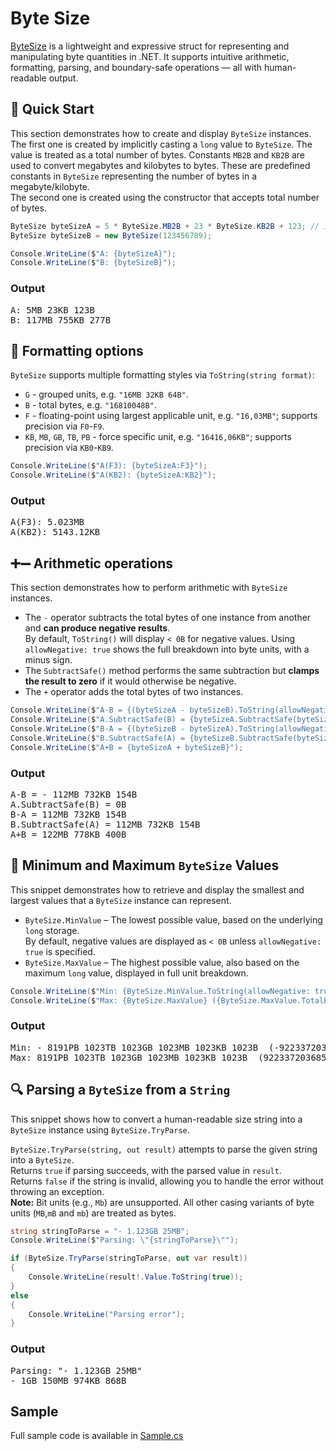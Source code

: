 ﻿# Byte Size
[ByteSize](ByteSize.cs) is a lightweight and expressive struct for representing and manipulating byte quantities in .NET. It supports intuitive arithmetic, formatting, parsing, and boundary-safe operations — all with human-readable output.

## 🚀 Quick Start
This section demonstrates how to create and display `ByteSize` instances.  
The first one is created by implicitly casting a `long` value to `ByteSize`. The value is treated as a total number of bytes. Constants `MB2B` and `KB2B` are used to convert megabytes and kilobytes to bytes. 
These are predefined constants in `ByteSize` representing the number of bytes in a megabyte/kilobyte.  
The second one is created using the constructor that accepts total number of bytes.

```csharp
ByteSize byteSizeA = 5 * ByteSize.MB2B + 23 * ByteSize.KB2B + 123; // implicit cast from long to ByteSize
ByteSize byteSizeB = new ByteSize(123456789);

Console.WriteLine($"A: {byteSizeA}");
Console.WriteLine($"B: {byteSizeB}");
```
### Output
<pre>
A: 5MB 23KB 123B
B: 117MB 755KB 277B
</pre>

## 🎨 Formatting options
`ByteSize` supports multiple formatting styles via `ToString(string format)`:
- `G` - grouped units, e.g. `"16MB 32KB 64B"`.
- `B` - total bytes, e.g. `"16810048B"`.
- `F` - floating-point using largest applicable unit, e.g. `"16,03MB"`; supports precision via `F0`-`F9`.
- `KB`, `MB`, `GB`, `TB`, `PB` - force specific unit, e.g. `"16416,06KB"`; supports precision via `KB0`-`KB9`.

```csharp
Console.WriteLine($"A(F3): {byteSizeA:F3}");
Console.WriteLine($"A(KB2): {byteSizeA:KB2}");
```
### Output
<pre>
A(F3): 5.023MB
A(KB2): 5143.12KB
</pre>

## ➕➖ Arithmetic operations
This section demonstrates how to perform arithmetic with `ByteSize` instances.
- The `-` operator subtracts the total bytes of one instance from another and **can produce negative results**.  
By default, `ToString()` will display `< 0B` for negative values. Using `allowNegative: true` shows the full breakdown into byte units, with a minus sign.
- The `SubtractSafe()` method performs the same subtraction but **clamps the result to zero** if it would otherwise be negative.
- The `+` operator adds the total bytes of two instances.

```csharp
Console.WriteLine($"A-B = {(byteSizeA - byteSizeB).ToString(allowNegative: true)}");
Console.WriteLine($"A.SubtractSafe(B) = {byteSizeA.SubtractSafe(byteSizeB).ToString(allowNegative: true)}");
Console.WriteLine($"B-A = {(byteSizeB - byteSizeA).ToString(allowNegative: true)}");
Console.WriteLine($"B.SubtractSafe(A) = {byteSizeB.SubtractSafe(byteSizeA).ToString(allowNegative: true)}");
Console.WriteLine($"A+B = {byteSizeA + byteSizeB}");
```
### Output
<pre>
A-B = - 112MB 732KB 154B
A.SubtractSafe(B) = 0B
B-A = 112MB 732KB 154B
B.SubtractSafe(A) = 112MB 732KB 154B
A+B = 122MB 778KB 400B
</pre>

## 📏 Minimum and Maximum `ByteSize` Values
This snippet demonstrates how to retrieve and display the smallest and largest values that a `ByteSize` instance can represent.
- `ByteSize.MinValue` – The lowest possible value, based on the underlying `long` storage.  
By default, negative values are displayed as `< 0B` unless `allowNegative: true` is specified.  
- `ByteSize.MaxValue` – The highest possible value, also based on the maximum `long` value, displayed in full unit breakdown.

```csharp
Console.WriteLine($"Min: {ByteSize.MinValue.ToString(allowNegative: true)} ({ByteSize.MinValue.TotalBytes})");
Console.WriteLine($"Max: {ByteSize.MaxValue} ({ByteSize.MaxValue.TotalBytes})");
```
### Output
<pre>
Min: - 8191PB 1023TB 1023GB 1023MB 1023KB 1023B  (-9223372036854775807)
Max: 8191PB 1023TB 1023GB 1023MB 1023KB 1023B  (9223372036854775807)
</pre>

## 🔍 Parsing a `ByteSize` from a `String`
This snippet shows how to convert a human-readable size string into a `ByteSize` instance using `ByteSize.TryParse`.

`ByteSize.TryParse(string, out result)` attempts to parse the given string into a `ByteSize`.  
Returns `true` if parsing succeeds, with the parsed value in `result`.  
Returns `false` if the string is invalid, allowing you to handle the error without throwing an exception.  
**Note:** Bit units (e.g., `Mb`) are unsupported. All other casing variants of byte units (`MB`,`mB` and `mb`) are treated as bytes.

```csharp
string stringToParse = "- 1.123GB 25MB";
Console.WriteLine($"Parsing: \"{stringToParse}\"");

if (ByteSize.TryParse(stringToParse, out var result))
{
    Console.WriteLine(result!.Value.ToString(true));
}
else
{
    Console.WriteLine("Parsing error");
}
```
### Output
<pre>
Parsing: "- 1.123GB 25MB"
- 1GB 150MB 974KB 868B
</pre>


## Sample
Full sample code is available in [Sample.cs](Sample.cs)
